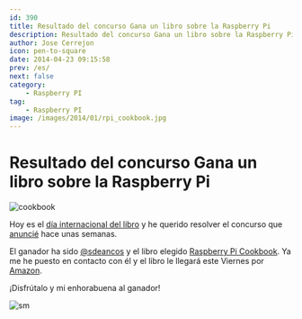 ```yaml
---
id: 390
title: Resultado del concurso Gana un libro sobre la Raspberry Pi
description: Resultado del concurso Gana un libro sobre la Raspberry Pi
author: Jose Cerrejon
icon: pen-to-square
date: 2014-04-23 09:15:58
prev: /es/
next: false
category:
    - Raspberry PI
tag:
    - Raspberry PI
image: /images/2014/01/rpi_cookbook.jpg
---
```


# Resultado del concurso Gana un libro sobre la Raspberry Pi

![cookbook](/images/2014/01/rpi_cookbook.jpg)

Hoy es el [día internacional del libro](https://es.wikipedia.org/wiki/D%C3%ADa_Internacional_del_Libro) y he querido resolver el concurso que [anuncié](/post.php?id=381) hace unas semanas.

El ganador ha sido [@sdeancos](https://twitter.com/sdeancos) y el libro elegido [Raspberry Pi Cookbook](/post.php?id=350). Ya me he puesto en contacto con él y el libro le llegará este Viernes por [Amazon](https://www.amazon.es/Raspberry-Pi-Cookbook-Simon-Monk-ebook/dp/B00H8B64FE/).

¡Disfrútalo y mi enhorabuena al ganador!

![sm](/css/sm/winking_tongue_out.png)
